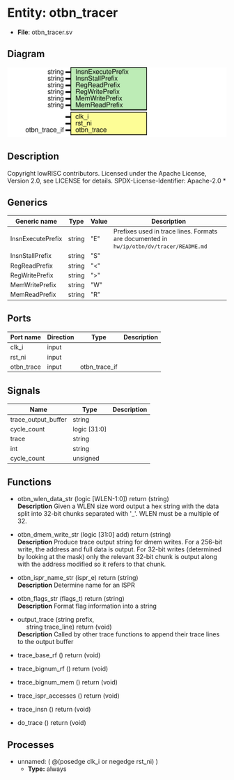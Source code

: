 # Entity: otbn_tracer

- **File**: otbn_tracer.sv
## Diagram

![Diagram](otbn_tracer.svg "Diagram")
## Description

 Copyright lowRISC contributors.
 Licensed under the Apache License, Version 2.0, see LICENSE for details.
 SPDX-License-Identifier: Apache-2.0
*

## Generics

| Generic name      | Type   | Value | Description                                                                                |
| ----------------- | ------ | ----- | ------------------------------------------------------------------------------------------ |
| InsnExecutePrefix | string | "E"   |  Prefixes used in trace lines. Formats are documented in `hw/ip/otbn/dv/tracer/README.md`  |
| InsnStallPrefix   | string | "S"   |                                                                                            |
| RegReadPrefix     | string | "<"   |                                                                                            |
| RegWritePrefix    | string | ">"   |                                                                                            |
| MemWritePrefix    | string | "W"   |                                                                                            |
| MemReadPrefix     | string | "R"   |                                                                                            |
## Ports

| Port name  | Direction | Type          | Description |
| ---------- | --------- | ------------- | ----------- |
| clk_i      | input     |               |             |
| rst_ni     | input     |               |             |
| otbn_trace | input     | otbn_trace_if |             |
## Signals

| Name                | Type         | Description |
| ------------------- | ------------ | ----------- |
| trace_output_buffer | string       |             |
| cycle_count         | logic [31:0] |             |
| trace               | string       |             |
| int                 | string       |             |
| cycle_count         | unsigned     |             |
## Functions
- otbn_wlen_data_str <font id="function_arguments">(logic [WLEN-1:0])</font> <font id="function_return">return (string)</font>
</br>**Description**
 Given a WLEN size word output a hex string with the data split into 32-bit chunks separated
 with '_'. WLEN must be a multiple of 32.

- otbn_dmem_write_str <font id="function_arguments">(logic [31:0] add)</font> <font id="function_return">return (string)</font>
</br>**Description**
 Produce trace output string for dmem writes. For a 256-bit write, the address and full data is
 output. For 32-bit writes (determined by looking at the mask) only the relevant 32-bit chunk is
 output along with the address modified so it refers to that chunk.

- otbn_ispr_name_str <font id="function_arguments">(ispr_e)</font> <font id="function_return">return (string)</font>
</br>**Description**
 Determine name for an ISPR

- otbn_flags_str <font id="function_arguments">(flags_t)</font> <font id="function_return">return (string)</font>
</br>**Description**
 Format flag information into a string

- output_trace <font id="function_arguments">(string prefix,<br><span style="padding-left:20px"> string trace_line)</font> <font id="function_return">return (void)</font>
</br>**Description**
 Called by other trace functions to append their trace lines to the output buffer

- trace_base_rf <font id="function_arguments">()</font> <font id="function_return">return (void)</font>
- trace_bignum_rf <font id="function_arguments">()</font> <font id="function_return">return (void)</font>
- trace_bignum_mem <font id="function_arguments">()</font> <font id="function_return">return (void)</font>
- trace_ispr_accesses <font id="function_arguments">()</font> <font id="function_return">return (void)</font>
- trace_insn <font id="function_arguments">()</font> <font id="function_return">return (void)</font>
- do_trace <font id="function_arguments">()</font> <font id="function_return">return (void)</font>
## Processes
- unnamed: ( @(posedge clk_i or negedge rst_ni) )
  - **Type:** always
